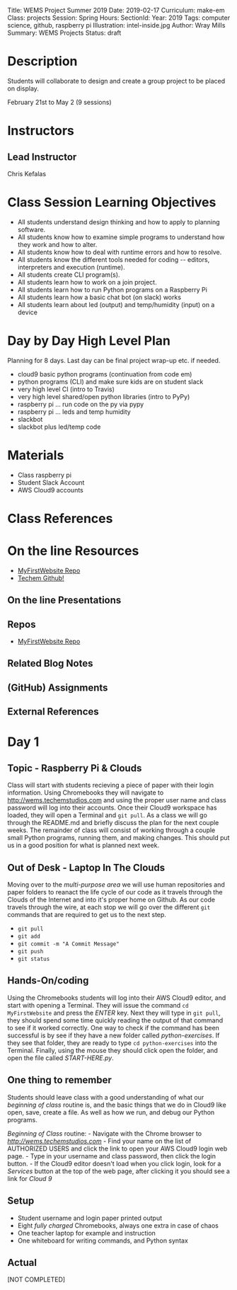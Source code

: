 Title: WEMS Project Summer 2019
Date: 2019-02-17
Curriculum: make-em
Class: projects
Session: Spring
Hours:
SectionId:
Year: 2019
Tags: computer science, github, raspberry pi
Illustration: intel-inside.jpg
Author: Wray Mills
Summary: WEMS Projects
Status: draft

# Description
Students will collaborate to design and create a group project to be placed on display.

February 21st to May 2 (9 sessions)

# Instructors

## Lead Instructor
Chris Kefalas

# Class Session Learning Objectives

 * All students understand design thinking and how to apply to planning software.
 * All students know how to examine simple programs to understand how they work and how to alter.
 * All students know how to deal with runtime errors and how to resolve.
 * All students know the different tools needed for coding -- editors, interpreters and execution (runtime).
 * All students create CLI program(s).
 * All students learn how to work on a join project.
 * All students learn how to run Python programs on a Raspberry Pi
 * All students learn how a basic chat bot (on slack) works
 * All students learn about led (output) and temp/humidity (input) on a device

# Day by Day High Level Plan

Planning for 8 days. Last day can be final project wrap-up etc. if needed.

 - cloud9 basic python programs (continuation from code em)
 - python programs (CLI) and make sure kids are on student slack
 - very high level CI (intro to Travis)
 - very high level shared/open python libraries (intro to PyPy)
 - raspberry pi … run code on the py via pypy
 - raspberry pi … leds and temp humidity
 - slackbot
 - slackbot plus led/temp code


# Materials

 * Class raspberry pi
 * Student Slack Account
 * AWS Cloud9 accounts

# Class References
 
# On the line Resources

 * [MyFirstWebsite Repo](https://github.com/techemstudios/MyFirstWebsite)
 * [Techem Github!](https://github.com/techemstudios)

## On the line Presentations

## Repos

 * [MyFirstWebsite Repo](https://github.com/techemstudios/MyFirstWebsite)

## Related Blog Notes
 <!--* [Github Part One](/github-part-one.html)-->
 <!--* [Github Part Two](/github-part-two.html)-->

## (GitHub) Assignments

## External References

# Day 1

## Topic - Raspberry Pi & Clouds

Class will start with students recieving a piece of paper with their login information. Using Chromebooks they will navigate to http://wems.techemstudios.com and using the proper user name and class password will log into their accounts. Once their Cloud9 workspace has loaded, they will open a Terminal and <code>git pull</code>. As a class we will go through the README.md and briefly discuss the plan for the next couple weeks. The remainder of class will consist of working through a couple small Python programs, running them, and making changes. This should put us in a good position for what is planned next week.

## Out of Desk - Laptop In The Clouds

Moving over to the _multi-purpose area_ we will use human repositories and paper folders to reanact the life cycle of our code as it travels through the Clouds of the Internet and into it's proper home on Github. As our code travels through the wire, at each stop we will go over the different <code>git</code> commands that are required to get us to the next step. 

- <code>git pull</code>
- <code>git add</code>
- <code>git commit -m "A Commit Message"</code>
- <code>git push</code>
- <code>git status</code>

## Hands-On/coding

Using the Chromebooks students will log into their AWS Cloud9 editor, and start with opening a Terminal. They will issue the command <code>cd MyFirstWebsite</code> and press the *ENTER* key. Next they will type in <code>git pull</code>, they should spend some time quickly reading the output of that command to see if it worked correctly. One way to check if the command has been successful is by see if they have a new folder called *python-exercises*. If they see that folder, they are ready to type <code>cd python-exercises</code> into the Terminal. Finally, using the mouse they should click open the folder, and open the file called *START-HERE.py*. 

## One thing to remember

Students should leave class with a good understanding of what our _beginning of class_ routine is, and the basic things that we do in Cloud9 like open, save, create a file. As well as how we run, and debug our Python programs. 

_Beginning of Class_ routine:
    - Navigate with the Chrome browser to *http://wems.techemstudios.com*
    - Find your name on the list of AUTHORIZED USERS and click the link to open your AWS Cloud9 login web page.
    - Type in your username and class password, then click the login button. 
    - If the Cloud9 editor doesn't load when you click login, look for a *Services* button at the top of the web page, after clicking it you should see a link for *Cloud 9*

## Setup

- Student username and login paper printed output
- Eight _fully charged_ Chromebooks, always one extra in case of chaos
- One teacher laptop for example and instruction
- One whiteboard for writing commands, and Python syntax


## Actual

[NOT COMPLETED]

